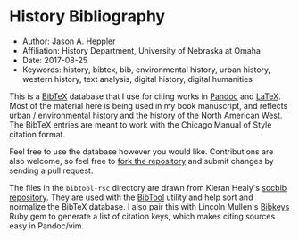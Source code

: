 # History Bibliography

*	Author:	Jason A. Heppler
*	Affiliation: History Department, University of Nebraska at Omaha
*	Date:	2017-08-25
*	Keywords: history, bibtex, bib, environmental history, urban history, western history, text analysis, digital history, digital humanities

This is a [BibTeX][] database that I use for citing works in [Pandoc][]
and [LaTeX][]. Most of the material here is being used in my book manuscript,
and reflects urban / environmental history and the history of the North
American West. The BibTeX entries are meant to work with the Chicago Manual
of Style citation format.

Feel free to use the database however you would like. Contributions are also
welcome, so feel free to [fork the repository][] and submit changes by sending
a pull request. 

The files in the `bibtool-rsc` directory are drawn from Kieran Healy's 
[socbib repository][]. They are used with the [BibTool][] utility and help
sort and normalize the BibTeX database. I also pair this with Lincoln Mullen's
[Bibkeys][] Ruby gem to generate a list of citation keys, which makes citing
sources easy in Pandoc/vim.

  [BibTeX]: http://www.bibtex.org/
  [Pandoc]: http://johnmacfarlane.net/pandoc/
  [LaTeX]: http://www.latex-project.org/
  [fork the repository]: http://help.github.com/fork-a-repo/
  [socbib repository]: https://github.com/kjhealy/socbibs
  [BibTool]: http://www.gerd-neugebauer.de/software/TeX/BibTool/index.en.html
  [Bibkeys]: https://github.com/lmullen/bibkeys
